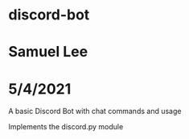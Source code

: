 # discord-bot
# Samuel Lee
# 5/4/2021

A basic Discord Bot with chat commands and usage 

Implements the discord.py module

